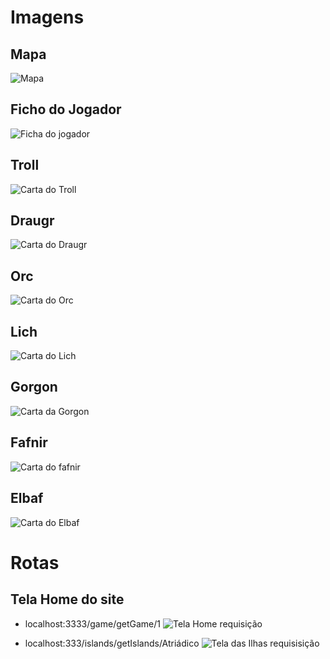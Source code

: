 # Imagens
## Mapa

![Mapa](./src/images/WhatsApp%20Image%202022-12-09%20at%2017.36.48.jpeg)

## Ficho do Jogador

![Ficha do jogador](./src/images/status.jpeg)

## Troll
![Carta do Troll](./src/images/Troll.png)
## Draugr
![Carta do Draugr](./src/images/Draugr.png)
## Orc
![Carta do Orc](./src/images/Orc.png)
## Lich
![Carta do Lich](./src/images/Lich.png)
## Gorgon
![Carta da Gorgon](./src/images/Gorgon.png)
## Fafnir
![Carta do fafnir](./src/images/Fafnir.png)
## Elbaf
![Carta do Elbaf](./src/images/Elbaf.png)

# Rotas

## Tela Home do site
- localhost:3333/game/getGame/1
  ![Tela Home requisição](./src/images/TelaHome.png)

- localhost:333/islands/getIslands/Atriádico
  ![Tela das Ilhas requisisição](./src/images/TelaIlhas.png)
